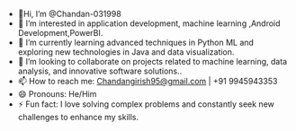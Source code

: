 - 👋Hi, I’m @Chandan-031998
- 👀  I’m interested in application development, machine learning ,Android Development,PowerBI.
- 🌱 I’m currently learning advanced techniques in Python ML and exploring new technologies in Java and data visualization.
- 💞️  I’m looking to collaborate on projects related to machine learning, data analysis, and innovative software solutions..
- 📫 How to reach me: Chandangirish95@gmail.com | +91 9945943353
- 😄 Pronouns: He/Him
- ⚡ Fun fact: I love solving complex problems and constantly seek new challenges to enhance my skills.

<!---
Chandan-031998/Chandan-031998 is a ✨ special ✨ repository because its `README.md` (this file) appears on your GitHub profile.
You can click the Preview link to take a look at your changes.
--->
